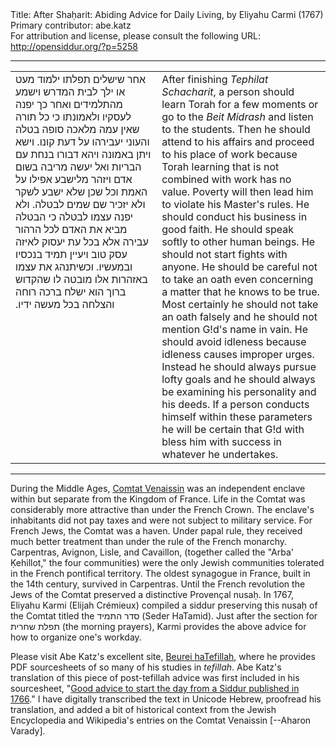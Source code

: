 <html>
<head></head>
<body>
Title: After Shaḥarit: Abiding Advice for Daily Living, by Eliyahu Carmi (1767)<br />
Primary contributor: abe.katz<br />
For attribution and license, please consult the following URL: <a href="http://opensiddur.org/?p=5258">http://opensiddur.org/?p=5258</a>
<p />
<hr />

<table style="margin-left: auto;margin-right: auto;">
<tbody>
<tr>
<td style="vertical-align:top;" width="46%">
<div class="liturgy"><span lang="he">
אחר שישלים תפלתו ילמוד מעט או ילך לבית המדרש וישמע מהתלמידים ואחר כך יפנה לעסקיו ולאמונתו כי כל תורה שאין עמה מלאכה סופה בטלה והעוני יעבירהו על דעת קונו. וישא ויתן באמונה ויהא דבורו בנחת עם הבריות ואל יעשה מריבה בשום אדם ויזהר מלישבע אפילו על האמת וכל שכן שלא ישבע לשקר ולא יזכיר שם שמים לבטלה. ולא יפנה עצמו לבטלה כי הבטלה מביא את האדם לכל הרהור עבירה אלא בכל עת יעסוק לאיזה עסק טוב ויעיין תמיד בנכסיו ובמעשיו. וכשיתנהג את עצמו באזהרות אלו מובטה לו שהקדוש ברוך הוא ישלח ברכה רוחה והצלחה בכל מעשה ידיו.‏
</span></div></td>
 
<td style="vertical-align:top;" width="53%"><div class="english">
After finishing <em>Tephilat Schacharit</em>, a person should learn Torah for a few moments or go to the <em>Beit Midrash</em> and listen to the students. Then he should attend to his affairs and proceed to his place of work because Torah learning that is not combined with work has no value. Poverty will then lead him to violate his Master's rules. He should conduct his business in good faith. He should speak softly to other human beings. He should not start fights with anyone. He should be careful not to take an oath even concerning a matter that he knows to be true. Most certainly he should not take an oath falsely and he should not mention G!d's name in vain. He should avoid idleness because idleness causes improper urges. Instead he should always pursue lofty goals and he should always be examining his personality and his deeds. If a person conducts himself within these parameters he will be certain that G!d with bless him with success in whatever he undertakes.
</td>
</tr>
</tbody></table>

<hr />

During the Middle Ages, <a href="http://en.wikipedia.org/wiki/Comtat_Venaissin">Comtat Venaissin</a> was an independent enclave within but separate from the Kingdom of France. Life in the Comtat was considerably more attractive than under the French Crown. The enclave's inhabitants did not pay taxes and were not subject to military service. For French Jews, the Comtat was a haven. Under papal rule, they received much better treatment than under the rule of the French monarchy. Carpentras, Avignon, Lisle, and Cavaillon, (together called the "Arba' Ḳehillot," the four communities) were the only Jewish communities tolerated in the French pontifical territory. The oldest synagogue in France, built in the 14th century, survived in Carpentras. Until the French revolution the Jews of the Comtat preserved a distinctive Provençal nusaḥ. In 1767, Eliyahu Karmi (Elijah Crémieux) compiled a siddur preserving this nusaḥ of the Comtat titled the סדר התמיד (Seder HaTamid). Just after the section for תפלת שחרית (the morning prayers), Karmi provides the above advice for how to organize one's workday.

Please visit Abe Katz's excellent site, <a href="http://www.beureihatefila.com/">Beurei haTefillah</a>, where he provides PDF sourcesheets of so many of his studies in <em>tefillah</em>. Abe Katz's translation of this piece of post-tefillah advice was first included in his sourcesheet, "<a href="http://beureihatefila.com/files/Good_Advice.pdf">Good advice to start the day from a Siddur published in 1766</a>." I have digitally transcribed the text in Unicode Hebrew, proofread his translation, and added a bit of historical context from the Jewish Encyclopedia and Wikipedia's entries on the Comtat Venaissin [--Aharon Varady].
</body>
</html>